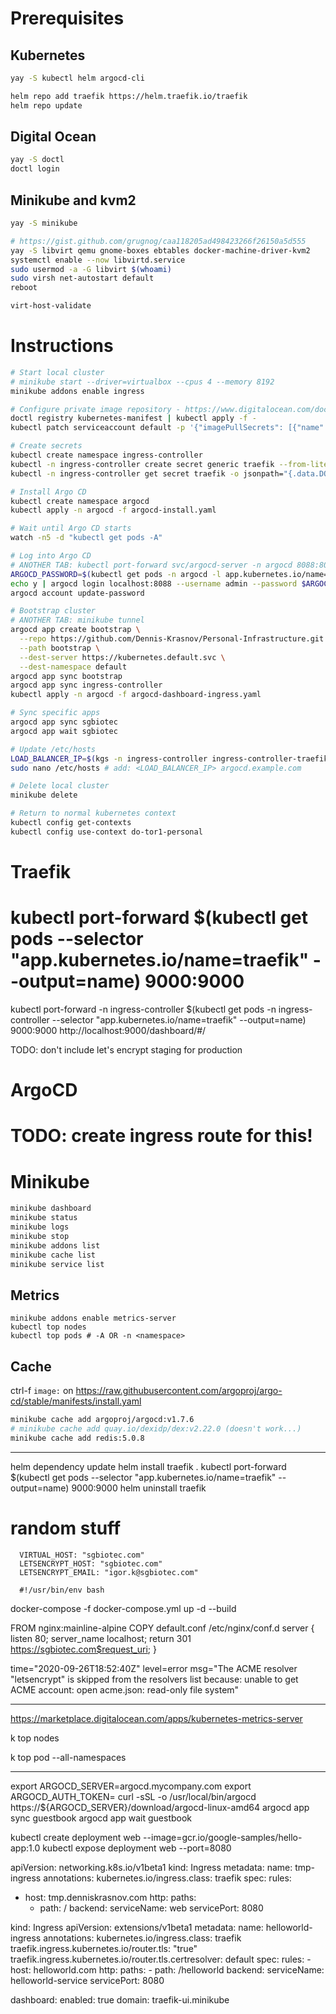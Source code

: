 # Prerequisites
## Kubernetes
```bash
yay -S kubectl helm argocd-cli

helm repo add traefik https://helm.traefik.io/traefik
helm repo update
```

## Digital Ocean
```bash
yay -S doctl
doctl login
```

## Minikube and kvm2
```bash
yay -S minikube

# https://gist.github.com/grugnog/caa118205ad498423266f26150a5d555
yay -S libvirt qemu gnome-boxes ebtables docker-machine-driver-kvm2
systemctl enable --now libvirtd.service
sudo usermod -a -G libvirt $(whoami)
sudo virsh net-autostart default
reboot

virt-host-validate
```

# Instructions

```bash
# Start local cluster
# minikube start --driver=virtualbox --cpus 4 --memory 8192
minikube addons enable ingress

# Configure private image repository - https://www.digitalocean.com/docs/images/container-registry/how-to/use-registry-docker-kubernetes/
doctl registry kubernetes-manifest | kubectl apply -f -
kubectl patch serviceaccount default -p '{"imagePullSecrets": [{"name": "registry-krasnov"}]}'

# Create secrets
kubectl create namespace ingress-controller
kubectl -n ingress-controller create secret generic traefik --from-literal="DO_AUTH_TOKEN=$(cat ~/.secrets/digital_ocean/traefik_kubernetes_pat.txt | tr -d '\n')"
kubectl -n ingress-controller get secret traefik -o jsonpath="{.data.DO_AUTH_TOKEN}" | base64 --decode

# Install Argo CD
kubectl create namespace argocd
kubectl apply -n argocd -f argocd-install.yaml

# Wait until Argo CD starts
watch -n5 -d "kubectl get pods -A"

# Log into Argo CD
# ANOTHER TAB: kubectl port-forward svc/argocd-server -n argocd 8088:80
ARGOCD_PASSWORD=$(kubectl get pods -n argocd -l app.kubernetes.io/name=argocd-server -o name | cut -d'/' -f 2)
echo y | argocd login localhost:8088 --username admin --password $ARGOCD_PASSWORD
argocd account update-password

# Bootstrap cluster
# ANOTHER TAB: minikube tunnel
argocd app create bootstrap \
  --repo https://github.com/Dennis-Krasnov/Personal-Infrastructure.git \
  --path bootstrap \
  --dest-server https://kubernetes.default.svc \
  --dest-namespace default
argocd app sync bootstrap
argocd app sync ingress-controller
kubectl apply -n argocd -f argocd-dashboard-ingress.yaml

# Sync specific apps
argocd app sync sgbiotec
argocd app wait sgbiotec

# Update /etc/hosts
LOAD_BALANCER_IP=$(kgs -n ingress-controller ingress-controller-traefik -o json | jq -r ".status.loadBalancer.ingress[0].ip")
sudo nano /etc/hosts # add: <LOAD_BALANCER_IP> argocd.example.com

# Delete local cluster
minikube delete

# Return to normal kubernetes context
kubectl config get-contexts
kubectl config use-context do-tor1-personal
```

# Traefik
# kubectl port-forward $(kubectl get pods --selector "app.kubernetes.io/name=traefik" --output=name) 9000:9000
kubectl port-forward -n ingress-controller $(kubectl get pods -n ingress-controller --selector "app.kubernetes.io/name=traefik" --output=name) 9000:9000
http://localhost:9000/dashboard/#/

TODO: don't include let's encrypt staging for production


# ArgoCD
# TODO: create ingress route for this!

# Minikube
```bash
minikube dashboard
minikube status
minikube logs
minikube stop
minikube addons list
minikube cache list
minikube service list
```

## Metrics
```
minikube addons enable metrics-server
kubectl top nodes
kubectl top pods # -A OR -n <namespace>
```

## Cache
ctrl-f `image:` on https://raw.githubusercontent.com/argoproj/argo-cd/stable/manifests/install.yaml
```bash
minikube cache add argoproj/argocd:v1.7.6
# minikube cache add quay.io/dexidp/dex:v2.22.0 (doesn't work...)
minikube cache add redis:5.0.8
```

---

helm dependency update 
helm install traefik .
kubectl port-forward $(kubectl get pods --selector "app.kubernetes.io/name=traefik" --output=name) 9000:9000
helm uninstall traefik

# random stuff

      VIRTUAL_HOST: "sgbiotec.com"
      LETSENCRYPT_HOST: "sgbiotec.com"
      LETSENCRYPT_EMAIL: "igor.k@sgbiotec.com"
      
      #!/usr/bin/env bash

docker-compose -f docker-compose.yml up -d --build


FROM nginx:mainline-alpine
COPY default.conf /etc/nginx/conf.d
server {
	listen 80;
    server_name localhost;
    return 301 https://sgbiotec.com$request_uri;
}



time="2020-09-26T18:52:40Z" level=error msg="The ACME resolver \"letsencrypt\" is skipped from the resolvers list because: unable to get ACME account: open acme.json: read-only file system"


-------------------------



https://marketplace.digitalocean.com/apps/kubernetes-metrics-server

k top nodes

k top pod --all-namespaces



---


export ARGOCD_SERVER=argocd.mycompany.com
export ARGOCD_AUTH_TOKEN=<JWT token generated from project>
curl -sSL -o /usr/local/bin/argocd https://${ARGOCD_SERVER}/download/argocd-linux-amd64
argocd app sync guestbook
argocd app wait guestbook


kubectl create deployment web --image=gcr.io/google-samples/hello-app:1.0
kubectl expose deployment web --port=8080

apiVersion: networking.k8s.io/v1beta1
kind: Ingress
metadata:
  name: tmp-ingress
  annotations:
    kubernetes.io/ingress.class: traefik
spec:
  rules:
  - host: tmp.denniskrasnov.com
    http:
      paths:
      - path: /
        backend:
          serviceName: web
          servicePort: 8080



kind: Ingress
apiVersion: extensions/v1beta1
metadata:
  name: helloworld-ingress
  annotations:
    kubernetes.io/ingress.class: traefik
    traefik.ingress.kubernetes.io/router.tls: "true"
    traefik.ingress.kubernetes.io/router.tls.certresolver: default
spec:
  rules:
    - host: helloworld.com
      http:
        paths:
          - path: /helloworld
            backend:
              serviceName: helloworld-service
              servicePort: 8080

dashboard:
  enabled: true
  domain: traefik-ui.minikube